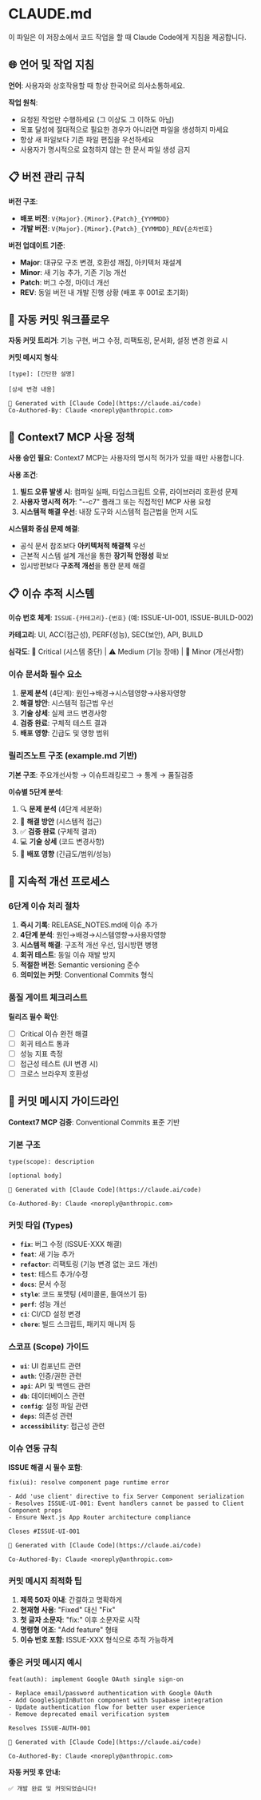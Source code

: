 # CLAUDE.md

이 파일은 이 저장소에서 코드 작업을 할 때 Claude Code에게 지침을 제공합니다.

## 🌐 언어 및 작업 지침

**언어**: 사용자와 상호작용할 때 항상 한국어로 의사소통하세요.

**작업 원칙**:

- 요청된 작업만 수행하세요 (그 이상도 그 이하도 아님)
- 목표 달성에 절대적으로 필요한 경우가 아니라면 파일을 생성하지 마세요
- 항상 새 파일보다 기존 파일 편집을 우선하세요
- 사용자가 명시적으로 요청하지 않는 한 문서 파일 생성 금지

## 📋 버전 관리 규칙

**버전 구조**:

- **배포 버전**: `V{Major}.{Minor}.{Patch}_{YYMMDD}`
- **개발 버전**: `V{Major}.{Minor}.{Patch}_{YYMMDD}_REV{순차번호}`

**버전 업데이트 기준**:

- **Major**: 대규모 구조 변경, 호환성 깨짐, 아키텍처 재설계
- **Minor**: 새 기능 추가, 기존 기능 개선
- **Patch**: 버그 수정, 마이너 개선
- **REV**: 동일 버전 내 개발 진행 상황 (배포 후 001로 초기화)

## 🤖 자동 커밋 워크플로우

**자동 커밋 트리거**: 기능 구현, 버그 수정, 리팩토링, 문서화, 설정 변경 완료 시

**커밋 메시지 형식**:

```
[type]: [간단한 설명]

[상세 변경 내용]

🤖 Generated with [Claude Code](https://claude.ai/code)
Co-Authored-By: Claude <noreply@anthropic.com>
```

## 🔧 Context7 MCP 사용 정책

**사용 승인 필요**: Context7 MCP는 사용자의 명시적 허가가 있을 때만 사용합니다.

**사용 조건**:

1. **빌드 오류 발생 시**: 컴파일 실패, 타입스크립트 오류, 라이브러리 호환성 문제
2. **사용자 명시적 허가**: "--c7" 플래그 또는 직접적인 MCP 사용 요청
3. **시스템적 해결 우선**: 내장 도구와 시스템적 접근법을 먼저 시도

**시스템화 중심 문제 해결**:

- 공식 문서 참조보다 **아키텍처적 해결책** 우선
- 근본적 시스템 설계 개선을 통한 **장기적 안정성** 확보
- 임시방편보다 **구조적 개선**을 통한 문제 해결

## 📋 이슈 추적 시스템

**이슈 번호 체계**: `ISSUE-{카테고리}-{번호}` (예: ISSUE-UI-001, ISSUE-BUILD-002)

**카테고리**: UI, ACC(접근성), PERF(성능), SEC(보안), API, BUILD

**심각도**: 🚨 Critical (시스템 중단) | ⚠️ Medium (기능 장애) | 🎨 Minor (개선사항)

### 이슈 문서화 필수 요소

1. **문제 분석** (4단계): 원인→배경→시스템영향→사용자영향
2. **해결 방안**: 시스템적 접근법 우선
3. **기술 상세**: 실제 코드 변경사항
4. **검증 완료**: 구체적 테스트 결과
5. **배포 영향**: 긴급도 및 영향 범위

### 릴리즈노트 구조 (example.md 기반)

**기본 구조**: 주요개선사항 → 이슈트래킹로그 → 통계 → 품질검증

**이슈별 5단계 분석**:

1. 🔍 **문제 분석** (4단계 세분화)
2. 🎯 **해결 방안** (시스템적 접근)
3. ✅ **검증 완료** (구체적 결과)
4. 💻 **기술 상세** (코드 변경사항)
5. 🚀 **배포 영향** (긴급도/범위/성능)

## 🔄 지속적 개선 프로세스

### 6단계 이슈 처리 절차

1. **즉시 기록**: RELEASE_NOTES.md에 이슈 추가
2. **4단계 분석**: 원인→배경→시스템영향→사용자영향
3. **시스템적 해결**: 구조적 개선 우선, 임시방편 병행
4. **회귀 테스트**: 동일 이슈 재발 방지
5. **적절한 버전**: Semantic versioning 준수
6. **의미있는 커밋**: Conventional Commits 형식

### 품질 게이트 체크리스트

**릴리즈 필수 확인**:

- [ ] Critical 이슈 완전 해결
- [ ] 회귀 테스트 통과
- [ ] 성능 지표 측정
- [ ] 접근성 테스트 (UI 변경 시)
- [ ] 크로스 브라우저 호환성

## 📝 커밋 메시지 가이드라인

**Context7 MCP 검증**: Conventional Commits 표준 기반

### 기본 구조

```
type(scope): description

[optional body]

🤖 Generated with [Claude Code](https://claude.ai/code)

Co-Authored-By: Claude <noreply@anthropic.com>
```

### 커밋 타입 (Types)

- **`fix`**: 버그 수정 (ISSUE-XXX 해결)
- **`feat`**: 새 기능 추가
- **`refactor`**: 리팩토링 (기능 변경 없는 코드 개선)
- **`test`**: 테스트 추가/수정
- **`docs`**: 문서 수정
- **`style`**: 코드 포맷팅 (세미콜론, 들여쓰기 등)
- **`perf`**: 성능 개선
- **`ci`**: CI/CD 설정 변경
- **`chore`**: 빌드 스크립트, 패키지 매니저 등

### 스코프 (Scope) 가이드

- **`ui`**: UI 컴포넌트 관련
- **`auth`**: 인증/권한 관련
- **`api`**: API 및 백엔드 관련
- **`db`**: 데이터베이스 관련
- **`config`**: 설정 파일 관련
- **`deps`**: 의존성 관련
- **`accessibility`**: 접근성 관련

### 이슈 연동 규칙

**ISSUE 해결 시 필수 포함**:

```
fix(ui): resolve component page runtime error

- Add 'use client' directive to fix Server Component serialization
- Resolves ISSUE-UI-001: Event handlers cannot be passed to Client Component props
- Ensure Next.js App Router architecture compliance

Closes #ISSUE-UI-001

🤖 Generated with [Claude Code](https://claude.ai/code)

Co-Authored-By: Claude <noreply@anthropic.com>
```

### 커밋 메시지 최적화 팁

1. **제목 50자 이내**: 간결하고 명확하게
2. **현재형 사용**: "Fixed" 대신 "Fix"
3. **첫 글자 소문자**: "fix:" 이후 소문자로 시작
4. **명령형 어조**: "Add feature" 형태
5. **이슈 번호 포함**: ISSUE-XXX 형식으로 추적 가능하게

### 좋은 커밋 메시지 예시

```
feat(auth): implement Google OAuth single sign-on

- Replace email/password authentication with Google OAuth
- Add GoogleSignInButton component with Supabase integration
- Update authentication flow for better user experience
- Remove deprecated email verification system

Resolves ISSUE-AUTH-001

🤖 Generated with [Claude Code](https://claude.ai/code)

Co-Authored-By: Claude <noreply@anthropic.com>
```

**자동 커밋 후 안내:**

```
✅ 개발 완료 및 커밋되었습니다!
```
